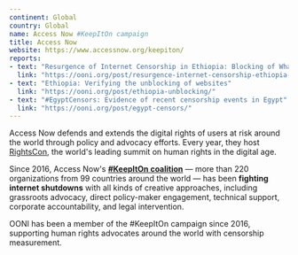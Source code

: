 ```yaml
---
continent: Global
country: Global
name: Access Now #KeepItOn campaign
title: Access Now
website: https://www.accessnow.org/keepiton/
reports:
- text: "Resurgence of Internet Censorship in Ethiopia: Blocking of WhatsApp, Facebook, and African Arguments"
  link: "https://ooni.org/post/resurgence-internet-censorship-ethiopia-2019/"
- text: "Ethiopia: Verifying the unblocking of websites"
  link: "https://ooni.org/post/ethiopia-unblocking/"
- text: "#EgyptCensors: Evidence of recent censorship events in Egypt"
  link: "https://ooni.org/post/egypt-censors/"
---
```


Access Now defends and extends the digital rights of users at risk around the world through policy and advocacy efforts. Every year, they host [RightsCon](https://www.rightscon.org/), the world's leading summit on human rights in the digital age.

Since 2016, Access Now's **[#KeepItOn coalition](https://www.accessnow.org/keepiton/)** — more than 220 organizations from 99 countries around the world — has been **fighting internet shutdowns** with all kinds of creative approaches, including grassroots advocacy, direct policy-maker engagement, technical support, corporate accountability, and legal intervention.

OONI has been a member of the #KeepItOn campaign since 2016, supporting human rights advocates around the world with censorship measurement.

